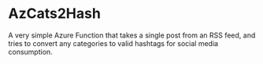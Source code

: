 # AzCats2Hash

A very simple Azure Function that takes a single post from an RSS feed, and tries to convert any categories to valid hashtags for social media consumption.
